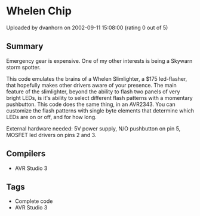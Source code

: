 # Whelen Chip

Uploaded by dvanhorn on 2002-09-11 15:08:00 (rating 0 out of 5)

## Summary

Emergency gear is expensive. One of my other interests is being a Skywarn storm spotter.  

This code emulates the brains of a Whelen Slimlighter, a $175 led-flasher, that hopefully makes other drivers aware of your presence. The main feature of the slimlighter, beyond the ability to flash two panels of very bright LEDs, is it's ability to select different flash patterns with a momentary pushbutton. This code does the same thing, in an AVR2343. You can customize the flash patterns with single byte elements that determine which LEDs are on or off, and for how long.


External hardware needed: 5V power supply, N/O pushbutton on pin 5, MOSFET led drivers on pins 2 and 3.

## Compilers

- AVR Studio 3

## Tags

- Complete code
- AVR Studio 3
